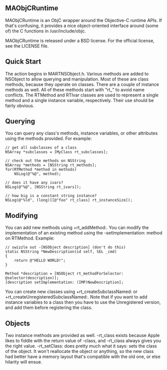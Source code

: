 MAObjCRuntime
-------------

MAObjCRuntime is an ObjC wrapper around the Objective-C runtime APIs. If that's confusing, it provides a nice object-oriented interface around (some of) the C functions in /usr/include/objc.

MAObjCRuntime is released under a BSD license. For the official license, see the LICENSE file.

Quick Start
-----------

The action begins in MARTNSObject.h. Various methods are added to NSObject to allow querying and manipulation. Most of these are class methods, because they operate on classes. There are a couple of instance methods as well. All of these methods start with "rt_" to avoid name conflicts. The RTMethod and RTIvar classes are used to represent a single method and a single instance variable, respectively. Their use should be fairly obvious.

Querying
--------

You can query any class's methods, instance variables, or other attributes using the methods provided. For example:

    // get all subclasses of a class
    NSArray *subclasses = [MyClass rt_subclasses];

    // check out the methods on NSString
    NSArray *methods = [NSString rt_methods];
    for(RTMethod *method in methods)
        NSLog(@"%@", method);

    // does it have any ivars?
    NSLog(@"%@", [NSString rt_ivars]);

    // how big is a constant string instance?
    NSLog(@"%ld", (long)[[@"foo" rt_class] rt_instanceSize]);

Modifying
---------

You can add new methods using +rt_addMethod:. You can modify the implementation of an existing method using the -setImplementation: method on RTMethod. Example:

    // swizzle out -[NSObject description] (don't do this)
    static NSString *NewDescription(id self, SEL _cmd)
    {
        return @"HELLO WORLD!";
    }

    Method *description = [NSObject rt_methodForSelector: @selector(description)];
    [description setImplementation: (IMP)NewDescription];

You can create new classes using +rt_createSubclassNamed: or +rt_createUnregisteredSubclassNamed:. Note that if you want to add instance variables to a class then you have to use the Unregistered version, and add them before registering the class.

Objects
-------

Two instance methods are provided as well. -rt_class exists because Apple likes to fiddle with the return value of -class, and -rt_class always gives you the right value. -rt_setClass: does pretty much what it says: sets the class of the object. It won't reallocate the object or anything, so the new class had better have a memory layout that's compatible with the old one, or else hilarity will ensue.
